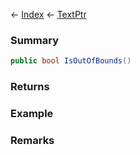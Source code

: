← [Index](Api-Index) ← [TextPtr](VRage.Game.ModAPI.Ingame.Utilities.TextPtr)

### Summary

```csharp
public bool IsOutOfBounds()
```

### Returns

### Example

### Remarks

